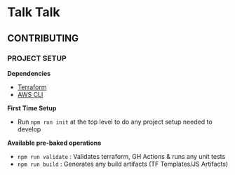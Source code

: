 # Talk Talk

## CONTRIBUTING

### PROJECT SETUP

**Dependencies**

- [Terraform](https://developer.hashicorp.com/terraform/tutorials/aws-get-started/install-cli)
- [AWS CLI](https://docs.aws.amazon.com/cli/latest/userguide/install-cliv2.html)

**First Time Setup**

- Run `npm run init` at the top level to do any project setup needed to develop

**Available pre-baked operations**
    
- `npm run validate` : Validates terraform, GH Actions & runs any unit tests
- `npm run build` : Generates any build artifacts (TF Templates/JS Artifacts)

